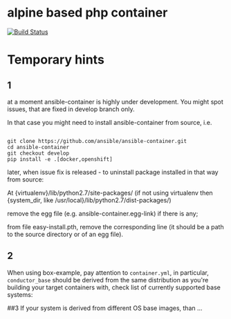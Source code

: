 # alpine based php container

[![Build Status](https://travis-ci.org/softasap/sa-php-container.svg?branch=master)](https://travis-ci.org/softasap/sa-php-container)



# Temporary hints


## 1

at a moment ansible-container is highly under development. You might spot issues, that are fixed in develop branch only.

In that case you might need to install ansible-container from source, i.e.

```shell

git clone https://github.com/ansible/ansible-container.git
cd ansible-container
git checkout develop
pip install -e .[docker,openshift]
```

later, when issue fix is released - to uninstall package installed in that way from source:

At {virtualenv}/lib/python2.7/site-packages/ (if not using virtualenv then {system_dir, like /usr/local}/lib/python2.7/dist-packages/)

remove the egg file (e.g. ansible-container.egg-link) if there is any;

from file easy-install.pth, remove the corresponding line (it should be a path to the source directory or of an egg file).

## 2
When using box-example, pay attention to `container.yml`, in particular, `conductor_base` should be derived
from the same distribution as you're building your target containers with, check list of currently supported base systems:


##3
  If your system is derived from different OS base images, than ...
